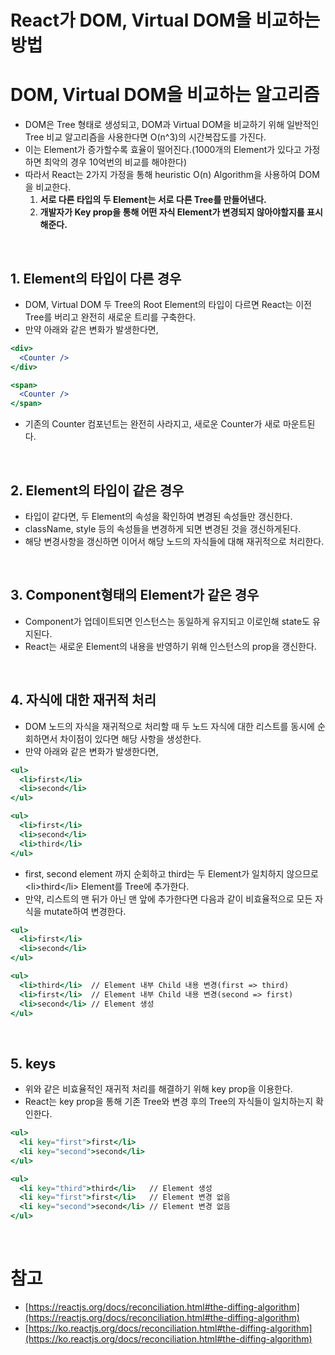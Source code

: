 # React가 DOM, Virtual DOM을 비교하는 방법

# DOM, Virtual DOM을 비교하는 알고리즘

- DOM은 Tree 형태로 생성되고, DOM과 Virtual DOM을 비교하기 위해 일반적인 Tree 비교 알고리즘을 사용한다면 O(n^3)의 시간복잡도를 가진다.
- 이는 Element가 증가할수록 효율이 떨어진다.(1000개의 Element가 있다고 가정하면 최악의 경우 10억번의 비교를 해야한다)
- 따라서 React는 2가지 가정을 통해 heuristic O(n) Algorithm을 사용하여 DOM을 비교한다.
    1. **서로 다른 타입의 두 Element는 서로 다른 Tree를 만들어낸다.**
    2. **개발자가 Key prop을 통해 어떤 자식 Element가 변경되지 않아야할지를 표시해준다.**

<br />

## 1. Element의 타입이 다른 경우

- DOM, Virtual DOM 두 Tree의 Root Element의 타입이 다르면 React는 이전 Tree를 버리고 완전히 새로운 트리를 구축한다.
- 만약 아래와 같은 변화가 발생한다면,

```jsx
<div>
  <Counter />
</div>

<span>
  <Counter />
</span>
```

- 기존의 Counter 컴포넌트는 완전히 사라지고, 새로운 Counter가 새로 마운트된다.

<br />

## 2. Element의 타입이 같은 경우

- 타입이 같다면, 두 Element의 속성을 확인하여 변경된 속성들만 갱신한다.
- className, style 등의 속성들을 변경하게 되면 변경된 것을 갱신하게된다.
- 해당 변경사항을 갱신하면 이어서 해당 노드의 자식들에 대해 재귀적으로 처리한다.

<br />

## 3. Component형태의 Element가 같은 경우

- Component가 업데이트되면 인스턴스는 동일하게 유지되고 이로인해 state도 유지된다.
- React는 새로운 Element의 내용을 반영하기 위해 인스턴스의 prop을 갱신한다.

<br />

## 4. 자식에 대한 재귀적 처리

- DOM 노드의 자식을 재귀적으로 처리할 때 두 노드 자식에 대한 리스트를 동시에 순회하면서 차이점이 있다면 해당 사항을 생성한다.
- 만약 아래와 같은 변화가 발생한다면,

```jsx
<ul>
  <li>first</li>
  <li>second</li>
</ul>

<ul>
  <li>first</li>
  <li>second</li>
  <li>third</li>
</ul>
```

- first, second element 까지 순회하고 third는 두 Element가 일치하지 않으므로 \<li>third\</li> Element를 Tree에 추가한다.
- 만약, 리스트의 맨 뒤가 아닌 맨 앞에 추가한다면 다음과 같이 비효율적으로 모든 자식을 mutate하여 변경한다.

```jsx
<ul>
  <li>first</li>
  <li>second</li>
</ul>

<ul>
  <li>third</li>  // Element 내부 Child 내용 변경(first => third)
  <li>first</li>  // Element 내부 Child 내용 변경(second => first)
  <li>second</li> // Element 생성
</ul>
```

<br />

## 5. keys

- 위와 같은 비효율적인 재귀적 처리를 해결하기 위해 key prop을 이용한다.
- React는 key prop을 통해 기존 Tree와 변경 후의 Tree의 자식들이 일치하는지 확인한다.

```jsx
<ul>
  <li key="first">first</li>
  <li key="second">second</li>
</ul>

<ul>
  <li key="third">third</li>   // Element 생성
  <li key="first">first</li>   // Element 변경 없음
  <li key="second">second</li> // Element 변경 없음
</ul>
```

<br />

# 참고

- [https://reactjs.org/docs/reconciliation.html#the-diffing-algorithm](https://reactjs.org/docs/reconciliation.html#the-diffing-algorithm)
- [https://ko.reactjs.org/docs/reconciliation.html#the-diffing-algorithm](https://ko.reactjs.org/docs/reconciliation.html#the-diffing-algorithm)
